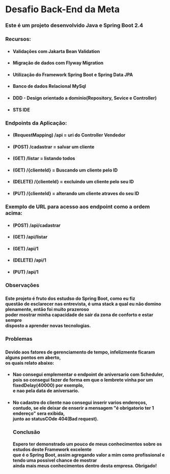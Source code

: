 <h1>Desafio Back-End da Meta</h1>

<h3>Este é um projeto desenvolvido Java e Spring Boot 2.4</h3>

<h3>Recursos:</h3>
<ul>
  <li>
    <h4>Validações com Jakarta Bean Validation</h4>
  </li>
  <li>
    <h4>Migração de dados com Flyway Migration</h4>
  </li>
  <li>
    <h4>Utilização do Framework Spring Boot e Spring Data JPA</h4>
  </li>
   <li>
    <h4>Banco de dados Relacional MySql</h4>
  </li>
   <li>
    <h4>DDD - Design orientado a domínio(Repository, Sevice e Controller)</h4>
  </li>
  <li>
    <h4>STS IDE</h4>
  </li>
</ul>

<h3>Endpoints da Aplicação:</h3>
<ul>
  <li>
    <h4>(RequestMapping) /api = uri do Controller Vendedor</h4>
  </li>
  <li>
    <h4>(POST) /cadastrar = salvar um cliente</h4>
  </li>
  <li>
    <h4>(GET) /listar = listando todos</h4>
  </li>
  <li>
    <h4>(GET) /{clienteId} = Buscando um cliente pelo ID</h4>
  </li>
   <li>
    <h4>(DELETE) /{clienteId} = excluindo um cliente pelo seu ID</h4>
  </li>
  
   <li>
    <h4>(PUT) /{clienteId} = alterando um cliente atraves do seu ID</h4>
  </li>
</ul>

<h3>Exemplo de URL para acesso aos endpoint como a ordem acima:</h3>
<ul>
  <li>
    <h4>(POST) /api/cadastrar</h4>
  </li>
   <li>
    <h4>(GET) /api/listar</h4>
  </li>
   <li>
    <h4>(GET) /api/1</h4>
  </li>
     <li>
    <h4>(DELETE) /api/1</h4>
  </li>
   <li>
    <h4>(PUT) /api/1</h4>
  </li>
</ul>

<h3>Observações<h3>
  <h4>Este projeto é fruto dos estudso do Spring Boot, como eu fiz<br>
   questão de esclarecer nas entrevista, é uma stack a qual eu não domino<br>
   plenamente, então foi muito prazeroso<br>
   poder mostrar minha capacidade de sair da zona de conforto e estar sempre<br>
   disposto a aprender novas tecnologias.</h4>

<h3>Problemas<h3>
  <h4>Devido aos fatores de gerenciamento de tempo, infelizmente ficaram alguns pontos em aberto,<br>
  os quais relato abaixo:</h4>
  <ul>
  <li>
    <h4>Nao consegui emplementar o endpoint de aniversario com Scheduler,<br>
   pois so consegui fazer de forma em que o lembrete vinha por um fixedDelay(40000) por exemplo,<br>
    e nao pela data de aniversario.</h4>
  </li>
  <li>
    <h4>No cadastro do cliente nao consegui inserir varios endereços, <br>
    contudo, se ele deixar de enserir a mensagem "é obrigatorio ter 1 endereço" sera exibida,<br> 
    junto ao statusCOde 404(Bad request).</h4>
  </li>
  <h3>Conclusão</h3>
  <h4>Espero ter demonstrado um pouco de meus conhecimentos sobre os estudos deste Framework excelente<br>
  que é o Spring Boot, assim agregando valor a mim como profissional e tendo uma possivel chance de mostrar<br>
  ainda mais meus conhecimentos dentro desta empresa. Obrigado!</h4>
</ul>
